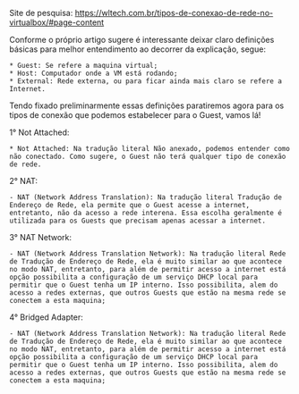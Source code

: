 Site de pesquisa: https://wltech.com.br/tipos-de-conexao-de-rede-no-virtualbox/#page-content


Conforme o próprio artigo sugere é interessante deixar claro definições básicas para melhor entendimento ao decorrer da explicação, segue:
    
    * Guest: Se refere a maquina virtual;
    * Host: Computador onde a VM está rodando;
    * External: Rede externa, ou para ficar ainda mais claro se refere a Internet.
   
Tendo fixado preliminarmente essas definições paratiremos agora para os tipos de conexão que podemos estabelecer para o Guest, vamos lá!

1° Not Attached:

    * Not Attached: Na tradução literal Não anexado, podemos entender como não conectado. Como sugere, o Guest não terá qualquer tipo de conexão de rede.
 
2° NAT:

    - NAT (Network Address Translation): Na tradução literal Tradução de Endereço de Rede, ela permite que o Guest acesse a internet, entretanto, não da acesso a rede interena. Essa escolha geralmente é utilizada para os Guests que precisam apenas acessar a internet.

3° NAT Network:

    - NAT (Network Address Translation Network): Na tradução literal Rede de Tradução de Endereço de Rede, ela é muito similar ao que acontece no modo NAT, entretanto, para além de permitir acesso a internet está opção possibilita a configuração de um serviço DHCP local para permitir que o Guest tenha um IP interno. Isso possibilita, alem do acesso a redes externas, que outros Guests que estão na mesma rede se conectem a esta maquina;
    
4° Bridged Adapter:

    - NAT (Network Address Translation Network): Na tradução literal Rede de Tradução de Endereço de Rede, ela é muito similar ao que acontece no modo NAT, entretanto, para além de permitir acesso a internet está opção possibilita a configuração de um serviço DHCP local para permitir que o Guest tenha um IP interno. Isso possibilita, alem do acesso a redes externas, que outros Guests que estão na mesma rede se conectem a esta maquina;
 
